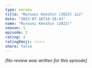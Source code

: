 ```yaml
---
type: series
title: "Rurouni Kenshin (2023) 1x2"
date: "2023-07-16T10:18:43"
name: "Rurouni Kenshin (2023)"
season: 1
episode: 2
rating: 4
ratingEmoji: ⭐️⭐️⭐️⭐️
share: false
---
```


*[No review was written for this episode]*
